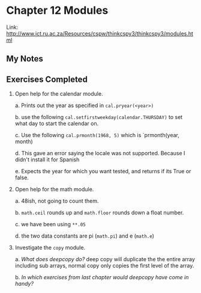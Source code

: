 # Chapter 12 Modules
Link: http://www.ict.ru.ac.za/Resources/cspw/thinkcspy3/thinkcspy3/modules.html

## My Notes

## Exercises Completed
1. Open help for the calendar module.

    a. Prints out the year as specified in `cal.pryear(<year>)`
    
    b. use the following `cal.setfirstweekday(calendar.THURSDAY)` to set what day to start the calendar on.
    
    c. Use the following `cal.prmonth(1968, 5)` which is `prmonth(year, month)
    
    d. This gave an error saying the locale was not supported. Because I didn't install it for Spanish
    
    e. Expects the year for which you want tested, and returns if its True or false.
    
2. Open help for the math module.

    a. 48ish, not going to count them.
    
    b. `math.ceil` rounds up and `math.floor` rounds down a float number.
    
    c. we have been using `**.05`
    
    d. the two data constants are pi (`math.pi`) and e (`math.e`)
    
3. Investigate the `copy` module. 

    a. *What does deepcopy do?* deep copy will duplicate the the entire array including sub arrays, normal copy only
       copies the first level of the array.
       
    b. *In which exercises from last chapter would deepcopy have come in handy?* 
    
